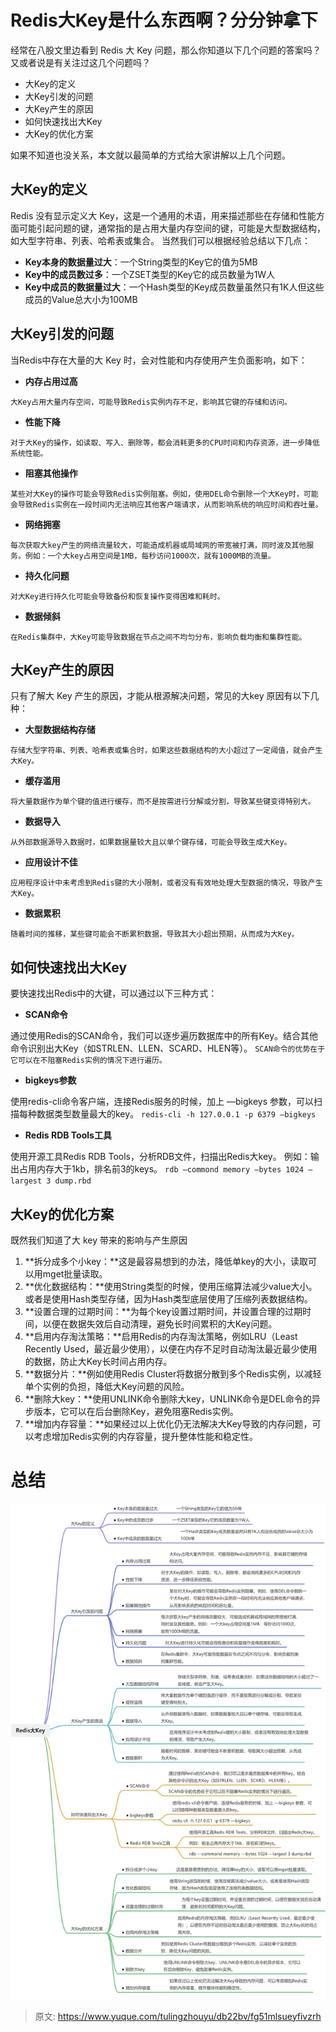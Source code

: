 # Redis大Key是什么东西啊？分分钟拿下

经常在八股文里边看到 Redis 大 Key 问题，那么你知道以下几个问题的答案吗？又或者说是有关注过这几个问题吗？

- 大Key的定义
- 大Key引发的问题
- 大Key产生的原因
- 如何快速找出大Key
- 大Key的优化方案

如果不知道也没关系，本文就以最简单的方式给大家讲解以上几个问题。

## 大Key的定义
Redis 没有显示定义大 Key，这是一个通用的术语，用来描述那些在存储和性能方面可能引起问题的键，通常指的是占用大量内存空间的键，可能是大型数据结构，如大型字符串、列表、哈希表或集合。
当然我们可以根据经验总结以下几点：

- **Key本身的数据量过大**：一个String类型的Key它的值为5MB
- **Key中的成员数过多**：一个ZSET类型的Key它的成员数量为1W人
- **Key中成员的数据量过大**：一个Hash类型的Key成员数量虽然只有1K人但这些成员的Value总大小为100MB

## 大Key引发的问题
当Redis中存在大量的大 Key 时，会对性能和内存使用产生负面影响，如下：

- **内存占用过高**

`大Key占用大量内存空间，可能导致Redis实例内存不足，影响其它键的存储和访问。`

- **性能下降**

`对于大Key的操作，如读取、写入、删除等，都会消耗更多的CPU时间和内存资源，进一步降低系统性能。`

- **阻塞其他操作**

`某些对大Key的操作可能会导致Redis实例阻塞。例如，使用DEL命令删除一个大Key时，可能会导致Redis实例在一段时间内无法响应其他客户端请求，从而影响系统的响应时间和吞吐量。`

- **网络拥塞**

`每次获取大key产生的网络流量较大，可能造成机器或局域网的带宽被打满，同时波及其他服务。例如：一个大key占用空间是1MB，每秒访问1000次，就有1000MB的流量。`

- **持久化问题**

`对大Key进行持久化可能会导致备份和恢复操作变得困难和耗时。`

- **数据倾斜**

`在Redis集群中，大Key可能导致数据在节点之间不均匀分布，影响负载均衡和集群性能。`

## 大Key产生的原因
只有了解大 Key 产生的原因，才能从根源解决问题，常见的大key 原因有以下几种：

- **大型数据结构存储**

`存储大型字符串、列表、哈希表或集合时，如果这些数据结构的大小超过了一定阈值，就会产生大Key。`

- **缓存滥用**

`将大量数据作为单个键的值进行缓存，而不是按需进行分解或分割，导致某些键变得特别大。`

- **数据导入**

`从外部数据源导入数据时，如果数据量较大且以单个键存储，可能会导致生成大Key。`

- **应用设计不佳**

`应用程序设计中未考虑到Redis键的大小限制，或者没有有效地处理大型数据的情况，导致产生大Key。`

- **数据累积**

`随着时间的推移，某些键可能会不断累积数据，导致其大小超出预期，从而成为大Key。`

## 如何快速找出大Key
要快速找出Redis中的大键，可以通过以下三种方式：

- **SCAN命令**

通过使用Redis的SCAN命令，我们可以逐步遍历数据库中的所有Key。结合其他命令识别出大Key（如STRLEN、LLEN、SCARD、HLEN等）。
`SCAN命令的优势在于它可以在不阻塞Redis实例的情况下进行遍历。`

- **bigkeys参数**

使用redis-cli命令客户端，连接Redis服务的时候，加上 —bigkeys 参数，可以扫描每种数据类型数量最大的key。
`redis-cli -h 127.0.0.1 -p 6379 —bigkeys`

- **Redis RDB Tools工具**

使用开源工具Redis RDB Tools，分析RDB文件，扫描出Redis大key。
例如：输出占用内存大于1kb，排名前3的keys。
`rdb —commond memory —bytes 1024 —largest 3 dump.rbd`

## 大Key的优化方案
既然我们知道了大 key 带来的影响与产生原因

1. **拆分成多个小key：**这是最容易想到的办法，降低单key的大小，读取可以用mget批量读取。
2. **优化数据结构：**使用String类型的时候，使用压缩算法减少value大小。或者是使用Hash类型存储，因为Hash类型底层使用了压缩列表数据结构。
3. **设置合理的过期时间：**为每个key设置过期时间，并设置合理的过期时间，以便在数据失效后自动清理，避免长时间累积的大Key问题。
4. **启用内存淘汰策略：**启用Redis的内存淘汰策略，例如LRU（Least Recently Used，最近最少使用），以便在内存不足时自动淘汰最近最少使用的数据，防止大Key长时间占用内存。
5. **数据分片：**例如使用Redis Cluster将数据分散到多个Redis实例，以减轻单个实例的负担，降低大Key问题的风险。
6. **删除大key：**使用UNLINK命令删除大key，UNLINK命令是DEL命令的异步版本，它可以在后台删除Key，避免阻塞Redis实例。
7. **增加内存容量：**如果经过以上优化仍无法解决大Key导致的内存问题，可以考虑增加Redis实例的内存容量，提升整体性能和稳定性。

# 总结
![1714390704409-8cd6125a-7bba-4fa4-805a-e302b4baa3d4.jpeg](./img/NDQCzB5-ULMDmpXJ/1714390704409-8cd6125a-7bba-4fa4-805a-e302b4baa3d4-399171.jpeg)


> 原文: <https://www.yuque.com/tulingzhouyu/db22bv/fg51mlsueyfivzrh>